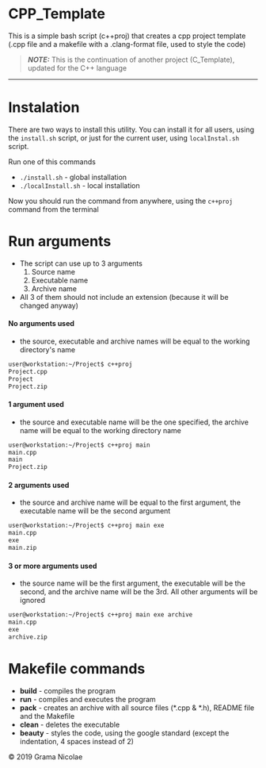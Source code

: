 # CPP_Template

This is a simple bash script (c++proj) that creates a cpp project template (.cpp file and a makefile with a .clang-format file, used to style the code)

> **_NOTE:_** This is the continuation of another project (C_Template), updated for the C++ language
---

# Instalation

There are two ways to install this utility. You can install it for all users, using the `install.sh` script, or just for the current user, using `localInstal.sh` script.

Run one of this commands
- `./install.sh` - global installation
- `./localInstall.sh` - local installation

Now you should run the command from anywhere, using the `c++proj` command from the terminal


# Run arguments
- The script can use up to 3 arguments
    1. Source name
    2. Executable name
    3. Archive name
- All 3 of them should not include an extension (because it will be changed anyway)

#### No arguments used
- the source, executable and archive names will be equal to the working directory's name
```bash
user@workstation:~/Project$ c++proj
Project.cpp
Project
Project.zip
```

#### 1 argument used
- the source and executable name will be the one specified, the archive name will be equal to the working directory name
```bash
user@workstation:~/Project$ c++proj main
main.cpp
main
Project.zip
```

#### 2 arguments used
- the source and archive name will be equal to the first argument, the executable name will be
the second argument
```bash
user@workstation:~/Project$ c++proj main exe
main.cpp
exe
main.zip
```

#### 3 or more arguments used
- the source name will be the first argument, the executable will be the second, and the archive name will be the 3rd. All other arguments will be ignored
```bash
user@workstation:~/Project$ c++proj main exe archive
main.cpp
exe
archive.zip
```

# Makefile commands

- **build** - compiles the program
- **run** - compiles and executes the program
- **pack** - creates an archive with all source files (*.cpp & *.h), README file and the Makefile
- **clean** - deletes the executable
- **beauty** - styles the code, using the google standard (except the indentation, 4 spaces instead of 2)

© 2019 Grama Nicolae
